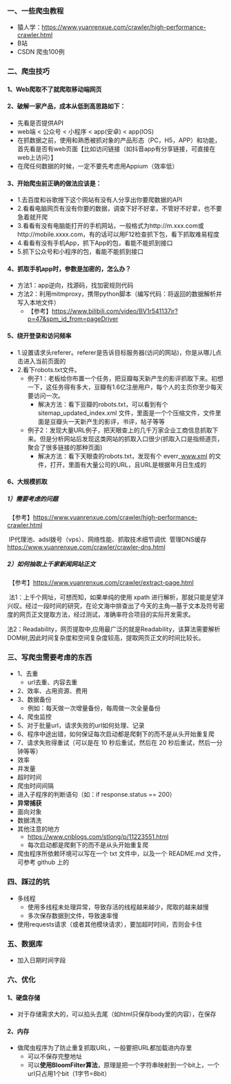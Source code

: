 ### 一、一些爬虫教程

- 猿人学：https://www.yuanrenxue.com/crawler/high-performance-crawler.html
- B站
- CSDN 爬虫100例

### 二、爬虫技巧

#### 1、Web爬取不了就爬取移动端网页

#### 2、破解一家产品，成本从低到高思路如下：

  - 先看是否提供API
  - web端 < 公众号 < 小程序 < app(安卓) < app(IOS)
  - 在抓数据之前，使用和熟悉被抓对象的产品形态（PC，H5，APP）和功能，首先看是否有web页面【比如访问链接（如抖音app有分享链接，可直接在web上访问）】
  - 在爬任何数据的时候，一定不要先考虑用Appium（效率低）

#### 3、开始爬虫前正确的做法应该是：

  - 1.去百度和谷歌搜下这个网站有没有人分享出你要爬数据的API
  - 2.看看电脑网页有没有你要的数据，调查下好不好拿，不管好不好拿，也不要急着就开爬
  - 3.看看有没有电脑能打开的手机网站，一般格式为http://m.xxx.com或http://mobile.xxxx.com，有的话可以用F12检查抓下包，看下抓取难易程度
  - 4.看看有没有手机App，抓下App的包，看能不能抓到接口
  - 5.抓下公众号和小程序的包，看能不能抓到接口

#### 4、抓取手机app时，参数是加密的，怎么办？

- 方法1：app逆向，找源码，找加密规则代码
- 方法2：利用mitmproxy，携带python脚本（编写代码：将返回的数据解析并写入本地文件）
  - 【参考】https://www.bilibili.com/video/BV1r541137ir?p=47&spm_id_from=pageDriver

#### 5、绕开登录和访问频率

- 1.设置请求头referer。referer是告诉目标服务器(访问的网站)，你是从哪儿点击进入当前页面的
- 2.看下robots.txt文件。
  - 例子1：老板给你布置一个任务，把豆瓣每天新产生的影评抓取下来。初想一下，这任务得有多大，豆瓣有1.6亿注册用户，每个人的主页你至少每天要访问一次。
    - 解决方法：看下豆瓣的robots.txt，可以看到有个 sitemap_updated_index.xml 文件，里面是一个个压缩文件，文件里面是豆瓣头一天新产生的影评，书评，帖子等等
  - 例子2：发现大量URL例子，把天眼查上的几千万家企业工商信息抓取下来。但是分析网站后发现这类网站的抓取入口很少(抓取入口是指频道页，聚合了很多链接的那种页面)
    - 解决方法：看下天眼查的robots.txt，发现有个 everr_www.xml 的文件，打开，里面有大量公司的URL，且URL是根据年月日生成的

#### 6、大规模抓取

##### 1）需要考虑的问题

​	【参考】https://www.yuanrenxue.com/crawler/high-performance-crawler.html

​	IP代理池、adsl拨号（vps）、网络性能、抓取技术细节调优
​	管理DNS缓存 https://www.yuanrenxue.com/crawler/crawler-dns.html

##### 2）如何抽取上千家新闻网站正文

​	【参考】https://www.yuanrenxue.com/crawler/extract-page.html

​	法1：上千个网址，可想而知，如果单纯的使用 xpath 进行解析，那就只能是望洋兴叹。经过一段时间的研究，在论文海中排查出了今天的主角––基于文本及符号密度的网页正文提取方法，经过测试，准确率符合项目的实际开发需求。

​	法2：Readability，网页提取中,应用最广泛的就是Readability，该算法需要解析DOM树,因此时间复杂度和空间复杂度较高，提取网页正文的时间比较长。

### 三、写爬虫需要考虑的东西
- 1、去重
    - url去重、内容去重
- 2、效率、占用资源、费用
- 3、数据备份
    - 例如：每天做一次增量备份，每周做一次全量备份
- 4、爬虫监控
- 5、对于批量url，请求失败的url如何处理、记录
- 6、程序中途出错，如何保证每次启动都是爬剩下的而不是从头开始重复爬
- 7、请求失败得重试（可以是在 10 秒后重试，然后在 20 秒后重试，然后一分钟等等）
- 效率
- 并发量
- 超时时间
- 爬虫时间间隔
- 进入子程序的判断语句（如：if response.status == 200）
- **异常捕获**
- 面向对象
- 数据清洗
- 其他注意的地方
  - https://www.cnblogs.com/stlong/p/11223551.html
  - 每次启动都是爬剩下的而不是从头开始重复爬
- 爬虫程序所依赖环境可以写在一个 txt 文件中，以及一个 README.md 文件，可参考 github 上的

### 四、踩过的坑
- 多线程
  - 使用多线程未处理异常，导致存活的线程越来越少，爬取的越来越慢
  - 多次保存数据到文件，导致速率慢
- 使用requests请求（或者其他模块请求），要加超时时间，否则会卡住

### 五、数据库
- 加入日期时间字段

### 六、优化

#### 1、硬盘存储

- 对于存储需求大的，可以掐头去尾（如html只保存body里的内容），在保存

#### 2、内存

- 做爬虫程序为了防止重复抓取URL，一般要把URL都加载进内存里
  - 可以不保存完整地址
  - 可以**使用BloomFilter算法**，原理是把一个字符串映射到一个bit上，一个url只占用1个bit（1字节=8bit）
